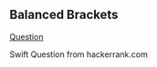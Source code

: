 ## Balanced Brackets

[Question](https://www.hackerrank.com/challenges/balanced-brackets/problem)

Swift
Question from hackerrank.com
